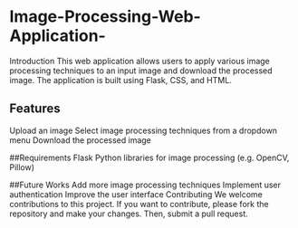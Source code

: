 # Image-Processing-Web-Application-
Introduction This web application allows users to apply various image processing techniques to an input image and download the processed image. The application is built using Flask, CSS, and HTML.
## Features

Upload an image
Select image processing techniques from a dropdown menu
Download the processed image


##Requirements
Flask
Python libraries for image processing (e.g. OpenCV, Pillow)

##Future Works
Add more image processing techniques
Implement user authentication
Improve the user interface
Contributing
We welcome contributions to this project. If you want to contribute, please fork the repository and make your changes. Then, submit a pull request.

